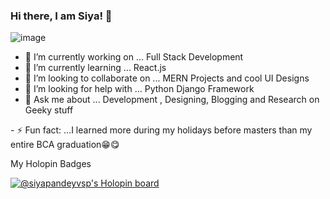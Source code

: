 ### Hi there, I am Siya!  👋


![image](https://user-images.githubusercontent.com/85756788/195896099-3bf51aa0-4805-49ba-85cb-fe486bd34c15.png)

<!--
![image](https://user-images.githubusercontent.com/85756788/195895730-ed4dc8a2-7253-432c-a411-9bd376ea3014.png)

![image](https://user-images.githubusercontent.com/85756788/195895392-137a268b-dc7f-4a89-a37e-b7e0f05560bb.png)




![image](https://user-images.githubusercontent.com/85756788/195894587-e676d311-63de-46d1-9f03-577dbb022837.png)-->


<!--**siyapandeyvsp/siyapandeyvsp** is a ✨ _special_ ✨ repository because its `README.md` (this file) appears on your GitHub profile.

Here are some ideas to get you started:-->

- 🔭 I’m currently working on ... Full Stack Development
- 🌱 I’m currently learning ... React.js
- 👯 I’m looking to collaborate on ... MERN Projects and cool UI Designs
- 🤔 I’m looking for help with ... Python Django Framework
- 💬 Ask me about ... Development , Designing, Blogging and Research on Geeky stuff
<!--- 📫 How to reach me: ...
- 😄 Pronouns: ...-->- ⚡ Fun fact: ...I learned more during my holidays before masters than my entire BCA graduation😁😋

My Holopin Badges

[![@siyapandeyvsp's Holopin board](https://holopin.me/siyapandeyvsp)](https://holopin.io/@siyapandeyvsp)
